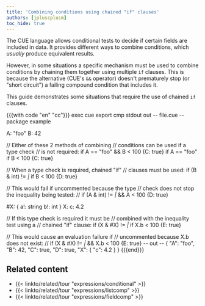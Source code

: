 ```yaml
---
title: 'Combining conditions using chained "if" clauses'
authors: [jpluscplusm]
toc_hide: true
---
```


The CUE language allows conditional tests to decide if certain fields are
included in data. It provides different ways to combine conditions, which
*usually* produce equivalent results.

However, in some situations a specific mechanism must be used to combine
conditions by chaining them together using multiple `if` clauses. This is
because the alternative (CUE's `&&` operator) doesn't prematurely stop (or
"short circuit") a failing compound condition that includes it.

This guide demonstrates some situations that require the use of chained `if`
clauses.

{{{with code "en" "cc"}}}
exec cue export
cmp stdout out
-- file.cue --
package example

A: "foo"
B: 42

// Either of these 2 methods of combining
// conditions can be used if a type check
// is not required:
if A == "foo" && B < 100 {C: true}
if A == "foo" if B < 100 {C: true}

// When a type check is required, chained "if"
// clauses must be used:
if (B & int) != _|_ if B < 100 {D: true}

// This would fail if uncommented because the type
// check does not stop the inequality being tested:
// if (A & int) != _|_ && A < 100 {D: true}

#X: {
	a!: string
	b!: int
}
X: c: 4.2

// If this type check is required it must be
// combined with the inequality test using a
// chained "if" clause:
if (X & #X) != _|_ if X.b < 100 {E: true}

// This would cause an evaluation failure if
// uncommented because X.b does not exist:
// if (X & #X) != _|_ && X.b < 100 {E: true}
-- out --
{
    "A": "foo",
    "B": 42,
    "C": true,
    "D": true,
    "X": {
        "c": 4.2
    }
}
{{{end}}}

## Related content

- {{< linkto/related/tour "expressions/conditional" >}}
- {{< linkto/related/tour "expressions/listcomp" >}}
- {{< linkto/related/tour "expressions/fieldcomp" >}}
